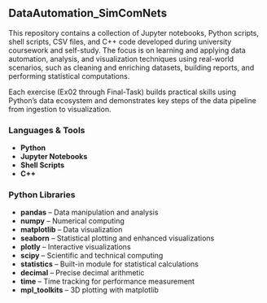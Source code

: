 ## DataAutomation_SimComNets

This repository contains a collection of Jupyter notebooks, Python scripts, shell scripts, CSV files, and C++ code developed during university coursework and self-study. The focus is on learning and applying data automation, analysis, and visualization techniques using real-world scenarios, such as cleaning and enriching datasets, building reports, and performing statistical computations.

Each exercise (Ex02 through Final-Task) builds practical skills using Python’s data ecosystem and demonstrates key steps of the data pipeline from ingestion to visualization.

### Languages & Tools

- **Python**
- **Jupyter Notebooks**
- **Shell Scripts**
- **C++**

### Python Libraries

- **pandas** – Data manipulation and analysis  
- **numpy** – Numerical computing  
- **matplotlib** – Data visualization  
- **seaborn** – Statistical plotting and enhanced visualizations  
- **plotly** – Interactive visualizations  
- **scipy** – Scientific and technical computing  
- **statistics** – Built-in module for statistical calculations  
- **decimal** – Precise decimal arithmetic  
- **time** – Time tracking for performance measurement  
- **mpl_toolkits** – 3D plotting with matplotlib

